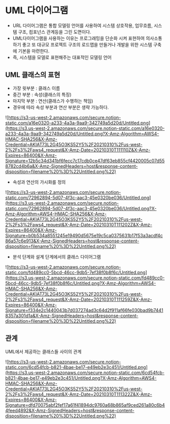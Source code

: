# UML 다이어그램

- URL 다이어그램은 통합 모델링 언어를 사용하여 시스템 상호작용, 업무흐름, 시스템 구조, 컴포넌스 관계등을 그린 도면이다.
- UML다이어그램을 사용하는 이유는 프로그래밍을 단순화 시켜 표현하여 의사소통하기 좋고 또 대규모 프로젝트 구조의 로드맵을 만들거나 개발을 위한 시스템 구축에 기본을 마련한다.
- 즉, 시스템을 모델로 표현해주는 대표적인 모델링 언어

## UML 클래스의 표현

- 가장 윗부분 : 클래스 이름
- 중간 부분 : 속성(클래스의 특징)
- 마지막 부분 : 연산(클래스가 수행하는 책임)
- 경우에 따라 속성 부분과 연산 부분은 생략 가능하다.

![https://s3-us-west-2.amazonaws.com/secure.notion-static.com/a16e0320-a233-4a3a-9aa9-342749a5d20d/Untitled.png](https://s3.us-west-2.amazonaws.com/secure.notion-static.com/a16e0320-a233-4a3a-9aa9-342749a5d20d/Untitled.png?X-Amz-Algorithm=AWS4-HMAC-SHA256&X-Amz-Credential=AKIAT73L2G45O3KS52Y5%2F20210310%2Fus-west-2%2Fs3%2Faws4_request&X-Amz-Date=20210310T111110Z&X-Amz-Expires=86400&X-Amz-Signature=12b5c34d341bf6fecc7c17cdb0ce47df63eb855cf4420005c07d558782cd4b6a&X-Amz-SignedHeaders=host&response-content-disposition=filename%20%3D%22Untitled.png%22)

- 속성과 연산의 가시화를 정의

![https://s3-us-west-2.amazonaws.com/secure.notion-static.com/72962894-5d07-4f3c-aac3-45e0320be036/Untitled.png](https://s3.us-west-2.amazonaws.com/secure.notion-static.com/72962894-5d07-4f3c-aac3-45e0320be036/Untitled.png?X-Amz-Algorithm=AWS4-HMAC-SHA256&X-Amz-Credential=AKIAT73L2G45O3KS52Y5%2F20210310%2Fus-west-2%2Fs3%2Faws4_request&X-Amz-Date=20210310T111202Z&X-Amz-Expires=86400&X-Amz-Signature=b0b534a8551245e19490d5675e19c5ca0375631b17f53a3acdf4c86a57c6e913&X-Amz-SignedHeaders=host&response-content-disposition=filename%20%3D%22Untitled.png%22)

- 분석 단계와 설계 단계에서의 클래스 다이어그램

![https://s3-us-west-2.amazonaws.com/secure.notion-static.com/fd489cc0-5bcd-46cc-9db5-7ef38f0b8f6c/Untitled.png](https://s3.us-west-2.amazonaws.com/secure.notion-static.com/fd489cc0-5bcd-46cc-9db5-7ef38f0b8f6c/Untitled.png?X-Amz-Algorithm=AWS4-HMAC-SHA256&X-Amz-Credential=AKIAT73L2G45O3KS52Y5%2F20210310%2Fus-west-2%2Fs3%2Faws4_request&X-Amz-Date=20210310T111259Z&X-Amz-Expires=86400&X-Amz-Signature=f334e2c1440043b7d037274ad3c64d2f911af66fe030bad9b74418357a301d1a&X-Amz-SignedHeaders=host&response-content-disposition=filename%20%3D%22Untitled.png%22)

## 관계

UML에서 제공하는 클래스들 사이의 관계

![https://s3-us-west-2.amazonaws.com/secure.notion-static.com/6cd54fcb-b821-4bae-be17-e49eb2e3c451/Untitled.png](https://s3.us-west-2.amazonaws.com/secure.notion-static.com/6cd54fcb-b821-4bae-be17-e49eb2e3c451/Untitled.png?X-Amz-Algorithm=AWS4-HMAC-SHA256&X-Amz-Credential=AKIAT73L2G45O3KS52Y5%2F20210310%2Fus-west-2%2Fs3%2Faws4_request&X-Amz-Date=20210310T111322Z&X-Amz-Expires=86400&X-Amz-Signature=dfd70075abf2fef17a61f41894dc9760a68b865af9ced261a80c6b44feed4892&X-Amz-SignedHeaders=host&response-content-disposition=filename%20%3D%22Untitled.png%22)
